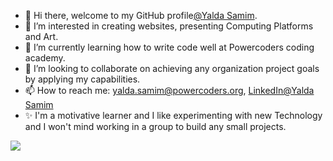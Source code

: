 - 👋 Hi there, welcome to my GitHub profile[@Yalda Samim](https://github.com/y-samim).
- 👀 I’m interested in creating websites, presenting Computing Platforms and Art.
- 🌱 I’m currently learning how to write code well at Powercoders coding academy.
- 💞️ I’m looking to collaborate on achieving any organization project goals by applying my capabilities.
- 📫 How to reach me:  yalda.samim@powercoders.org, [LinkedIn@Yalda Samim](https://www.linkedin.com/in/yaldasamim/)
- ✨ I'm a motivative learner and I like experimenting with new Technology and I won't mind working in a group to build any small projects. 




 <img src="https://github-readme-stats.vercel.app/api?username=y-samim&&show_icons=true&title_color=ffffff&icon_color=bb2acf&text_color=daf7dc&bg_color=151515">  
<!---
YadaSamim/YadaSamim is a ✨ special ✨ repository because its `README.md` (this file) appears on your GitHub profile.
You can click the Preview link to take a look at your changes.
--->
